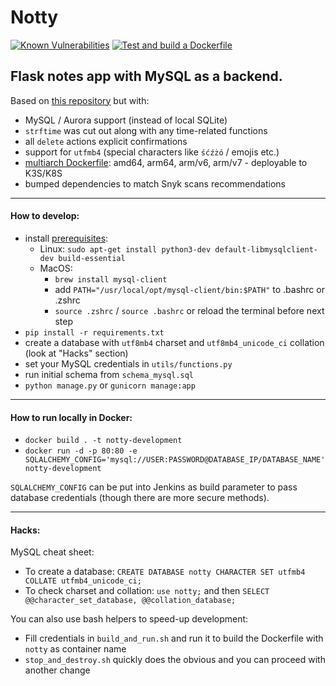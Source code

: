 # Notty

[![Known Vulnerabilities](https://snyk.io/test/github/JakubBialoskorski/notty/badge.svg)](https://snyk.io/test/github/JakubBialoskorski/notty) [![Test and build a Dockerfile](https://github.com/JakubBialoskorski/notty/actions/workflows/testAndBuildDockerfile.yml/badge.svg)](https://github.com/JakubBialoskorski/notty/actions/workflows/testAndBuildDockerfile.yml)

Flask notes app with MySQL as a backend.
---
Based on [this repository](https://github.com/OmkarPathak/A-Simple-Note-Taking-Web-App) but with:
* MySQL / Aurora support (instead of local SQLite)
* `strftime` was cut out along with any time-related functions
* all `delete` actions explicit confirmations
* support for `utfmb4` (special characters like `śćźżó` / emojis etc.)
* [multiarch Dockerfile](.github/workflows/testAndBuildDockerfile.yml): amd64, arm64, arm/v6, arm/v7 - deployable to K3S/K8S
* bumped dependencies to match Snyk scans recommendations
---
#### How to develop:
* install [prerequisites](https://pypi.org/project/mysqlclient/):
    * Linux: `sudo apt-get install python3-dev default-libmysqlclient-dev build-essential`
    * MacOS:
        * `brew install mysql-client`
        * add `PATH="/usr/local/opt/mysql-client/bin:$PATH"` to .bashrc or .zshrc
        * `source .zshrc` / `source .bashrc` or reload the terminal before next step
* `pip install -r requirements.txt`
* create a database with `utf8mb4` charset and `utf8mb4_unicode_ci` collation (look at "Hacks" section)
* set your MySQL credentials in `utils/functions.py`
* run initial schema from `schema_mysql.sql`
* `python manage.py` or `gunicorn manage:app`
---
#### How to run locally in Docker:
* `docker build . -t notty-development`
* `docker run -d -p 80:80 -e SQLALCHEMY_CONFIG='mysql://USER:PASSWORD@DATABASE_IP/DATABASE_NAME' notty-development`

`SQLALCHEMY_CONFIG` can be put into Jenkins as build parameter to pass database credentials (though there are more secure methods).

---
#### Hacks:

MySQL cheat sheet:
* To create a database: `CREATE DATABASE notty CHARACTER SET utfmb4 COLLATE utfmb4_unicode_ci;`
* To check charset and collation: `use notty;` and then `SELECT @@character_set_database, @@collation_database;`

You can also use bash helpers to speed-up development:
* Fill credentials in `build_and_run.sh` and run it to build the Dockerfile with `notty` as container name
* `stop_and_destroy.sh` quickly does the obvious and you can proceed with another change